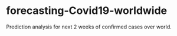 # forecasting-Covid19-worldwide

Prediction analysis for next 2 weeks of confirmed cases over world.
